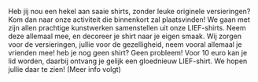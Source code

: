 Heb jij nou een hekel aan saaie shirts, zonder leuke originele versieringen? Kom dan naar onze activiteit die binnenkort zal plaatsvinden! We gaan met zijn allen prachtige kunstwerken samenstellen uit onze LIEF-shirts. Neem deze allemaal mee, en decoreer je shirt naar je eigen smaak. Wij zorgen voor de versieringen, jullie voor de gezelligheid, neem vooral allemaal je vrienden mee! heb je nog geen shirt? Geen probleem! Voor 10 euro kan je lid worden, daarbij ontvang je gelijk een gloednieuw LIEF-shirt. We hopen jullie daar te zien! (Meer info volgt)
